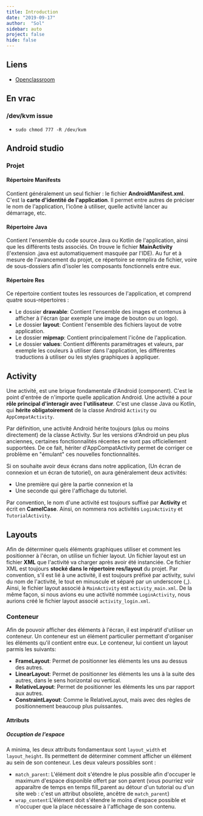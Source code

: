 ```yaml
---
title: Introduction
date: "2019-09-17"
author:  "Sol"
sidebar: auto
project: false
hide: false
---
```


## Liens
* [Openclassroom](https://openclassrooms.com/fr/courses/4517166-developpez-votre-premiere-application-android)

## En vrac

### /dev/kvm issue

* `sudo chmod 777 -R /dev/kvm`

## Android studio

### Projet

#### Répertoire Manifests

Contient généralement un seul fichier : le fichier **AndroidManifest.xml**. C'est la **carte d'identité de l'application**. Il permet entre autres de préciser le nom de l'application, l'icône à utiliser, quelle activité lancer au démarrage, etc.

#### Répertoire Java

Contient l'ensemble du code source Java ou Kotlin de l'application, ainsi que les différents tests associés. On trouve le fichier **MainActivity** (l'extension .java est automatiquement masquée par l'IDE). Au fur et à mesure de l'avancement du projet, ce répertoire se remplira de fichier, voire de sous-dossiers afin d'isoler les composants fonctionnels entre eux.

#### Répertoire Res

Ce répertoire contient toutes les ressources de l'application, et comprend quatre sous-répertoires :
* Le dossier **drawable**: Contient l'ensemble des images et contenus à afficher à l'écran (par exemple une image de bouton ou un logo).
* Le dossier **layout**: Contient l'ensemble des fichiers layout de votre application.
* Le dossier **mipmap**: Contient principalement l'icône de l'application.
* Le dossier **values**: Contient différents paramétrages et valeurs, par exemple les couleurs à utiliser dans l'application, les différentes traductions à utiliser ou les styles graphiques à appliquer.

## Activity

Une <Def def="Activity">activité</Def>, est une brique fondamentale d'Android (component). C'est le point d'entrée de n'importe quelle application Android. Une activité a pour **rôle principal d'interagir avec l'utilisateur**. C'est une classe Java ou Kotlin, qui **hérite obligatoirement** de la classe Android `Activity` ou `AppCompatActivity`.

<Container type="info" header="Activity et AppCompatActivity">

Par définition, une activité Android hérite toujours (plus ou moins directement) de la classe Activity. Sur les versions d'Android un peu plus anciennes, certaines fonctionnalités récentes ne sont pas officiellement supportées. De ce fait, hériter d'AppCompatActivity permet de corriger ce problème en "émulant" ces nouvelles fonctionnalités.

</Container>

Si on souhaite avoir deux écrans dans notre application, (Un écran de connexion et un écran de tutoriel), on aura généralement deux activités: 
* Une première qui gère la partie connexion et la
* Une seconde qui gère l'affichage du tutoriel. 

Par convention, le nom d'une activité est toujours suffixé par **Activity** et écrit en **CamelCase**. Ainsi, on nommera nos activités `LoginActivity` et `TutorialActivity`.

## Layouts

Afin de déterminer quels éléments graphiques utiliser et comment les positionner à l'écran, on utilise un fichier layout. Un fichier layout est un fichier **XML** que l'activité va charger après avoir été instanciée. Ce fichier XML est toujours **stocké dans le répertoire res/layout** du projet. Par convention, s'il est lié à une activité, il est toujours préfixé par activity, suivi du nom de l'activité, le tout en minuscule et séparé par un underscore (_). Ainsi, le fichier layout associé à `MainActivity` est `activity_main.xml`. De la même façon, si nous avions eu une activité nommée `LoginActivity`, nous aurions créé le fichier layout associé `activity_login.xml`.

### Conteneur

Afin de pouvoir afficher des éléments à l'écran, il est impératif d'utiliser un conteneur. Un conteneur est un élément particulier permettant d'organiser les éléments qu'il contient entre eux.
Le conteneur, lui contient un layout parmis les suivants:

* **FrameLayout**: Permet de positionner les éléments les uns au dessus des autres.
* **LinearLayout**: Permet de positionner les éléments les uns à la suite des autres, dans le sens horizontal ou vertical.
* **RelativeLayout**: Permet de positionner les éléments les uns par rapport aux autres.
* **ConstraintLayout**: Comme le RelativeLayout, mais avec des règles de positionnement beaucoup plus puissantes.

#### Attributs

##### Occuption de l'espace

A minima, les deux attributs fondamentaux sont `layout_width` et `layout_height`. Ils permettent de déterminer comment afficher un élément au sein de son conteneur. Les deux valeurs possibles sont :

* `match_parent`: L'élément doit s'étendre le plus possible afin d'occuper le maximum d'espace disponible offert par son parent (vous pourriez voir apparaître de temps en temps fill_parent au détour d'un tutorial ou d'un site web : c'est un attribut obsolète, ancêtre de `match_parent`)
* `wrap_content`:L'élément doit s'étendre le moins d'espace possible et n'occuper que la place nécessaire à l'affichage de son contenu.

